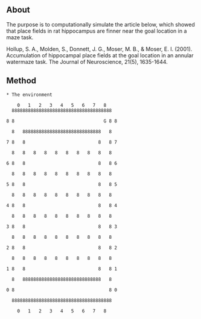 ## About

The purpose is to computationally simulate the article below, which showed that place fields in rat hippocampus are finner near the goal location in a maze task.

Hollup, S. A., Molden, S., Donnett, J. G., Moser, M. B., & Moser, E. I. (2001). Accumulation of hippocampal place fields at the goal location in an annular watermaze task. The Journal of Neuroscience, 21(5), 1635-1644.


## Method

```
* The environment

    0   1   2   3   4   5   6   7   8  
  8888888888888888888888888888888888888  
  
8 8                                 G 8 8

  8   88888888888888888888888888888   8  
  
7 8   8                           8   8 7

  8   8   8   8   8   8   8   8   8   8  
  
6 8   8                           8   8 6

  8   8   8   8   8   8   8   8   8   8  
  
5 8   8                           8   8 5

  8   8   8   8   8   8   8   8   8   8  
  
4 8   8                           8   8 4

  8   8   8   8   8   8   8   8   8   8  
  
3 8   8                           8   8 3

  8   8   8   8   8   8   8   8   8   8  
  
2 8   8                           8   8 2

  8   8   8   8   8   8   8   8   8   8  
  
1 8   8                           8   8 1

  8   88888888888888888888888888888   8  
  
0 8                                   8 0

  8888888888888888888888888888888888888
  
    0   1   2   3   4   5   6   7   8  
    
```